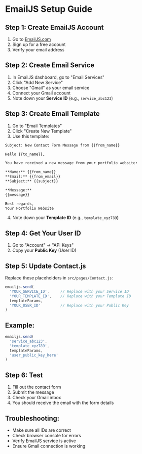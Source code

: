 # EmailJS Setup Guide

## Step 1: Create EmailJS Account
1. Go to [EmailJS.com](https://www.emailjs.com/)
2. Sign up for a free account
3. Verify your email address

## Step 2: Create Email Service
1. In EmailJS dashboard, go to "Email Services"
2. Click "Add New Service"
3. Choose "Gmail" as your email service
4. Connect your Gmail account
5. Note down your **Service ID** (e.g., `service_abc123`)

## Step 3: Create Email Template
1. Go to "Email Templates"
2. Click "Create New Template"
3. Use this template:

```html
Subject: New Contact Form Message from {{from_name}}

Hello {{to_name}},

You have received a new message from your portfolio website:

**Name:** {{from_name}}
**Email:** {{from_email}}
**Subject:** {{subject}}

**Message:**
{{message}}

Best regards,
Your Portfolio Website
```

4. Note down your **Template ID** (e.g., `template_xyz789`)

## Step 4: Get Your User ID
1. Go to "Account" → "API Keys"
2. Copy your **Public Key** (User ID)

## Step 5: Update Contact.js
Replace these placeholders in `src/pages/Contact.js`:

```javascript
emailjs.send(
  'YOUR_SERVICE_ID',     // Replace with your Service ID
  'YOUR_TEMPLATE_ID',    // Replace with your Template ID
  templateParams,
  'YOUR_USER_ID'         // Replace with your Public Key
)
```

## Example:
```javascript
emailjs.send(
  'service_abc123',
  'template_xyz789',
  templateParams,
  'user_public_key_here'
)
```

## Step 6: Test
1. Fill out the contact form
2. Submit the message
3. Check your Gmail inbox
4. You should receive the email with the form details

## Troubleshooting:
- Make sure all IDs are correct
- Check browser console for errors
- Verify EmailJS service is active
- Ensure Gmail connection is working 